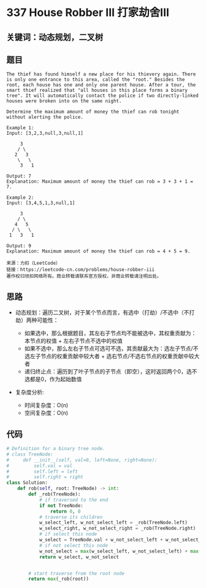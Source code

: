 # 337 House Robber III 打家劫舍III

## 关键词：动态规划，二叉树

## 题目

``` Text
The thief has found himself a new place for his thievery again. There is only one entrance to this area, called the "root." Besides the root, each house has one and only one parent house. After a tour, the smart thief realized that "all houses in this place forms a binary tree". It will automatically contact the police if two directly-linked houses were broken into on the same night.

Determine the maximum amount of money the thief can rob tonight without alerting the police.

Example 1:
Input: [3,2,3,null,3,null,1]

     3
    / \
   2   3
    \   \ 
     3   1

Output: 7 
Explanation: Maximum amount of money the thief can rob = 3 + 3 + 1 = 7.

Example 2:
Input: [3,4,5,1,3,null,1]

     3
    / \
   4   5
  / \   \ 
 1   3   1

Output: 9
Explanation: Maximum amount of money the thief can rob = 4 + 5 = 9.

来源：力扣（LeetCode）
链接：https://leetcode-cn.com/problems/house-robber-iii
著作权归领扣网络所有。商业转载请联系官方授权，非商业转载请注明出处。
```

## 思路

* 动态规划：遍历二叉树，对于某个节点而言，有选中（打劫）/不选中（不打劫）两种可能性：
  * 如果选中，那么根据题目，其左右子节点均不能被选中，其权重贡献为：本节点的权值 + 左右子节点不选中的权值
  * 如果不选中，那么左右子节点可选可不选，其贡献最大为：选左子节点/不选左子节点的权重贡献中较大者 + 选右节点/不选右节点的权重贡献中较大者
  * 递归终止点：遍历到了叶子节点的子节点（即空），这时返回两个0，选不选都是0，作为起始数值

* 复杂度分析:
  * 时间复杂度：O(n)
  * 空间复杂度：O(n)

## 代码

``` Python
# Definition for a binary tree node.
# class TreeNode:
#     def __init__(self, val=0, left=None, right=None):
#         self.val = val
#         self.left = left
#         self.right = right
class Solution:
    def rob(self, root: TreeNode) -> int:
        def _rob(TreeNode):
            # if traversed to the end
            if not TreeNode:
                return 0, 0
            # traverse its children
            w_select_left, w_not_select_left = _rob(TreeNode.left)
            w_select_right, w_not_select_right = _rob(TreeNode.right)
            # if select this node
            w_select = TreeNode.val + w_not_select_left + w_not_select_right
            # if not select this node
            w_not_select = max(w_select_left, w_not_select_left) + max(w_select_right, w_not_select_right)
            return w_select, w_not_select


        # start traverse from the root node
        return max(_rob(root))
```

